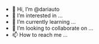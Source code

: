 - 👋 Hi, I’m @dariauto
- 👀 I’m interested in ...
- 🌱 I’m currently learning ...
- 💞️ I’m looking to collaborate on ...
- 📫 How to reach me ...

<!---
dariauto/dariauto is a ✨ special ✨ repository because its `README.md` (this file) appears on your GitHub profile.
You can click the Preview link to take a look at your changes.
--->

